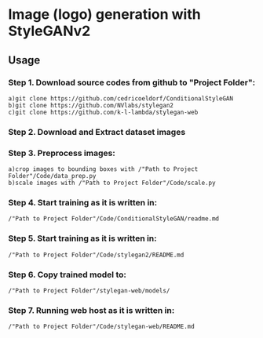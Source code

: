 # Image (logo) generation with StyleGANv2

## Usage
### Step 1. Download source codes from github to "Project Folder":
	a)git clone https://github.com/cedricoeldorf/ConditionalStyleGAN
	b)git clone https://github.com/NVlabs/stylegan2
	c)git clone https://github.com/k-l-lambda/stylegan-web
### Step 2. Download and Extract dataset images
### Step 3. Preprocess images: 
	a)crop images to bounding boxes with /"Path to Project Folder"/Code/data_prep.py
	b)scale images with /"Path to Project Folder"/Code/scale.py
### Step 4. Start training as it is written in: 
	/"Path to Project Folder"/Code/ConditionalStyleGAN/readme.md
### Step 5. Start training as it is written in:
	/"Path to Project Folder"/Code/stylegan2/README.md
### Step 6. Copy trained model to:
	/"Path to Project Folder"/stylegan-web/models/
### Step 7. Running web host as it is written in:
	/"Path to Project Folder"/Code/stylegan-web/README.md